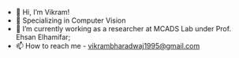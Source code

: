 - 👋 Hi, I’m Vikram!
- 👀 Specializing in Computer Vision
- 🌱 I’m currently working as a researcher at MCADS Lab under Prof. Ehsan Elhamifar;
- 📫 How to reach me  - vikrambharadwaj1995@gmail.com

<!---
VikramBharadwaj1995/VikramBharadwaj1995 is a ✨ special ✨ repository because its `README.md` (this file) appears on your GitHub profile.
You can click the Preview link to take a look at your changes.
--->
